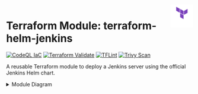 <img align="right" width="60" height="60" src="images/terraform.png">

# Terraform Module: terraform-helm-jenkins

[![CodeQL IaC](https://github.com/Richard-Barrett/terraform-helm-jenkins/actions/workflows/iac-codeql.yaml/badge.svg)](https://github.com/Richard-Barrett/terraform-helm-jenkins/actions/workflows/iac-codeql.yaml)
[![Terraform Validate](https://github.com/Richard-Barrett/terraform-helm-jenkins/actions/workflows/terraform_validate.yaml/badge.svg)](https://github.com/Richard-Barrett/terraform-helm-jenkins/actions/workflows/terraform_validate.yaml)
[![TFLint](https://github.com/Richard-Barrett/terraform-helm-jenkins/actions/workflows/tflint.yaml/badge.svg)](https://github.com/Richard-Barrett/terraform-helm-jenkins/actions/workflows/tflint.yaml)
[![Trivy Scan](https://github.com/Richard-Barrett/terraform-helm-jenkins/actions/workflows/trivy.yaml/badge.svg)](https://github.com/Richard-Barrett/terraform-helm-jenkins/actions/workflows/trivy.yaml)

A reusable Terraform module to deploy a Jenkins server using the official Jenkins Helm chart.

<details>
<summary>Module Diagram</summary>

```mermaid
graph TD
    subgraph "Terraform Jenkins Helm Module"
        
        subgraph "Providers"
            A[Kubernetes Provider]
            B[Helm Provider]
        end

        subgraph "Inputs"
            C1["name<br/><small>(string)</small>"]
            C2["repository<br/><small>(string)</small>"]
            C3["chart<br/><small>(string)</small>"]
            C4["version<br/><small>(string)</small>"]
            C5["namespace<br/><small>(string)</small>"]
            C6["values<br/><small>(list(string))</small>"]
            C7["create_namespace<br/><small>(bool)</small>"]
            C8["timeout<br/><small>(number)</small>"]
            C9["atomic<br/><small>(bool)</small>"]
            C10["wait<br/><small>(bool)</small>"]
            C11["kubeconfig_path<br/><small>(string)</small>"]
        end

        subgraph "Resources"
            D[helm_release.jenkins]
        end

        subgraph "Outputs"
            E["name<br/><small>(string)</small>"]
            F["namespace<br/><small>(string)</small>"]
            G["status<br/><small>(string)</small>"]
            H["chart<br/><small>(string)</small>"]
            I["version<br/><small>(string)</small>"]
        end

        subgraph "Configuration Files"
            J[values-jenkins.yaml]
        end

    end

    %% Connections
    C1 --> D
    C2 --> D
    C3 --> D
    C4 --> D
    C5 --> D
    C6 --> J
    J --> D
    C7 --> D
    C8 --> D
    C9 --> D
    C10 --> D
    C11 --> A
    A --> D
    B --> D
    D --> E
    D --> F
    D --> G
    D --> H
    D --> I

```
</diagram>

## CICD Implementations

Below is an example of a CICD Implementation using BitBucket to call the module and Codefresh to deploy Terraform

![Image](./images/diagram.png)

## Features

- **Secure Credential Injection:** Safely manage Jenkins admin credentials using Terraform's sensitive variables.
- **Flexible Configuration:** Allow users to pass custom `values.yaml` files or inline configurations.
- **Support for Multiple Environments:** Easily manage different configurations for development, staging, and production.
- **Helm Integration:** Leverage Helm's powerful chart management capabilities for Jenkins deployments.

## Notes

For further nodes, please read [NOTES]()

WARNINGS:
- `Default Secure Values`: This module has a default values settings for passing the default password and username for Jenkins securely via Terraform so you can specify data sources.
- `The file() Function`: Reads the contents of values-jenkins-dev.yaml and passes it to the module.
- `Merging Values`: The module’s internal values-jenkins.tpl.yaml is merged with values-jenkins-dev.yaml. If there are overlapping configurations, values-jenkins-dev.yaml can override the module defaults.
- `jenkins_admin_user`: This variable must be set when invoking this terraform module either via a data source or via Environment Variables.
- `jenkins_admin_password`: This variable must be set when invoking this terraform module either via a data source or via Environment Variables.


### Environment Variables Examples

- i. Using terraform.tfvars

Create a terraform.tfvars file in your environment directory to provide values.

```hcl
# environments/dev/terraform.tfvars
jenkins_admin_user     = "devadmin"
jenkins_admin_password = "SuperSecurePassword!@#"
```

- **Security Note**: Ensure that terraform.tfvars is excluded from version control by adding it to your .gitignore.

gitignore file

```bash
# environments/dev/.gitignore
terraform.tfvars
```

- ii. Using Environment Variables

Terraform automatically picks up variables prefixed with TF_VAR_. You can set them in your shell session.

```bash
export TF_VAR_jenkins_admin_user="devadmin"
export TF_VAR_jenkins_admin_password="SuperSecurePassword!@#"
```

- **Security Note**: Be cautious as environment variables can be exposed through process listings or shell histories. Prefer using environment variables in secure, ephemeral sessions.

- iii. Using a Separate Variables File

Alternatively, use a separate variables file and pass it explicitly during Terraform commands.

```bash
terraform apply -var-file="secure-variables.tfvars"
secure-variables.tfvars:

```hcl
jenkins_admin_user     = "devadmin"
jenkins_admin_password = "SuperSecurePassword!@#"
```

- **Security Note**: Like terraform.tfvars, exclude this file from version control.

## Usage

Below are some usages that you can use to implement the module to deploy Jenkins onto Kubernetes Environments

### Basic Usage

```hcl
module "jenkins" {
  source = "git::https://github.com/Richard-Barrett/terraform-helm-jenkins.git?ref=0.1.0"

  name             = "jenkins"
  repository       = "https://charts.jenkins.io"
  chart            = "jenkins"
  version          = "3.10.1" # Specify the desired chart version
  namespace        = "jenkins"
  create_namespace = true

  values = [
    file("${path.module}/values/jenkins-vaules.yaml")
  ]

  timeout = 600
  atomic  = true
  wait    = true
}
```

### Advanced Usage

```hcl
# environments/dev/main.tf

provider "kubernetes" {
  config_path = "~/.kube/config"
}

provider "helm" {
  kubernetes {
    config_path = "~/.kube/config"
  }
}

module "jenkins" {
  source = "../../modules/terraform-jenkins" # Path to the module

  name             = "jenkins-dev"
  repository       = "https://charts.jenkins.io"
  chart            = "jenkins"
  version          = "3.10.1"
  namespace        = "jenkins-dev"
  create_namespace = true

  # ... other variables

  values = [
    templatefile("${path.module}/values/values-jenkins-dev.tpl.yaml", {
      admin_user     = data.vault_generic_secret.jenkins_dev.data["adminUser"]
      admin_password = data.vault_generic_secret.jenkins_dev.data["adminPassword"]
    }),
    file("${path.module}/values/values-jenkins-extra.yaml")
  ]

  # ... other variables
}
```

in the above you can pass the values for the `admin_user` and the `admin_password`.


### Terraform Documentation

<!-- BEGIN_TF_DOCS -->
## Requirements

| Name | Version |
|------|---------|
| <a name="requirement_terraform"></a> [terraform](#requirement\_terraform) | >= 1.0.0 |
| <a name="requirement_helm"></a> [helm](#requirement\_helm) | >= 2.0.0 |
| <a name="requirement_kubernetes"></a> [kubernetes](#requirement\_kubernetes) | >= 2.0.0 |

## Providers

| Name | Version |
|------|---------|
| <a name="provider_helm"></a> [helm](#provider\_helm) | >= 2.0.0 |

## Modules

No modules.

## Resources

| Name | Type |
|------|------|
| [helm_release.jenkins](https://registry.terraform.io/providers/hashicorp/helm/latest/docs/resources/release) | resource |

## Inputs

| Name | Description | Type | Default | Required |
|------|-------------|------|---------|:--------:|
| <a name="input_atomic"></a> [atomic](#input\_atomic) | If set, the installation process deletes the release on failure. | `bool` | `true` | no |
| <a name="input_chart"></a> [chart](#input\_chart) | The name of the Helm chart to deploy. | `string` | `"jenkins"` | no |
| <a name="input_create_namespace"></a> [create\_namespace](#input\_create\_namespace) | Whether to create the namespace if it does not exist. | `bool` | `true` | no |
| <a name="input_jenkins_admin_password"></a> [jenkins\_admin\_password](#input\_jenkins\_admin\_password) | The admin password for Jenkins. | `string` | n/a | yes |
| <a name="input_jenkins_admin_user"></a> [jenkins\_admin\_user](#input\_jenkins\_admin\_user) | The admin username for Jenkins. | `string` | `"devadmin"` | no |
| <a name="input_kubeconfig_path"></a> [kubeconfig\_path](#input\_kubeconfig\_path) | Path to the Kubernetes configuration file. | `string` | `"~/.kube/config"` | no |
| <a name="input_name"></a> [name](#input\_name) | The name of the Helm release. | `string` | `"jenkins"` | no |
| <a name="input_namespace"></a> [namespace](#input\_namespace) | The Kubernetes namespace to deploy the Helm release into. | `string` | `"jenkins"` | no |
| <a name="input_repository"></a> [repository](#input\_repository) | The Helm chart repository URL. | `string` | `"https://charts.jenkins.io"` | no |
| <a name="input_timeout"></a> [timeout](#input\_timeout) | The maximum time to wait for any individual Kubernetes operation. | `number` | `600` | no |
| <a name="input_values"></a> [values](#input\_values) | A list of values to be passed to the Helm chart. | `list(string)` | `[]` | no |
| <a name="input_version"></a> [version](#input\_version) | The version of the Helm chart to deploy. | `string` | `"3.10.1"` | no |
| <a name="input_wait"></a> [wait](#input\_wait) | If set, will wait until all resources are in a ready state before marking the release as successful. | `bool` | `true` | no |

## Outputs

| Name | Description |
|------|-------------|
| <a name="output_chart"></a> [chart](#output\_chart) | The chart that was deployed. |
| <a name="output_name"></a> [name](#output\_name) | The name of the Helm release. |
| <a name="output_namespace"></a> [namespace](#output\_namespace) | The namespace the Helm release is deployed into. |
| <a name="output_status"></a> [status](#output\_status) | The status of the Helm release. |
| <a name="output_version"></a> [version](#output\_version) | The version of the Helm chart that was deployed. |
<!-- END_TF_DOCS -->
